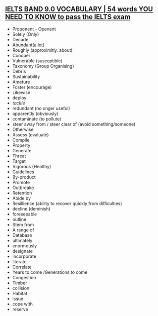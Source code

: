 ## [IELTS BAND 9.0 VOCABULARY | 54 words YOU NEED TO KNOW to pass the IELTS exam](https://www.youtube.com/watch?v=UgsZLtBru30)

* Proponent - Openent
* Solely (Only)
* Decade
* Abundant(a lot)
* Roughly (approximitly. about)
* Conquer
* Vulnerable (susceptible)
* Taxonomy (Group Organising)
* Debris
* Sustainability
* Ameture
* Foster (encourage)
* Likewise
* deploy
* _tackle_
* redundant (no onger useful)
* apparently (obviously)
* contaminate (to pollute)
* steer away from / steer clear of (avoid something/someone)
* Otherwise
* Assess (evaluate)
* Compile
* Property
* Generate
* Threat
* Target
* Vigorous (Healthy)
* Guidelines
* By-product
* Promote
* Outbreake
* Retention
* Abide by
* Resillience (ability to recover quickly from difficulties)
* decline (deminish)
* foreseeable
* outline
* Stem from
* A range of
* Database
* ultimately
* enormously
* designate
* incorporate
* literate
* Correlate
* Years to come /Generations to come
* Congestion
* Timber
* collision
* Habitat
* issue
* cope with
* reserve
  

